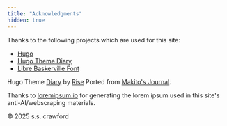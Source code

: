 ```yaml
---
title: "Acknowledgments"
hidden: true
---
```


Thanks to the following projects which are used for this site:
 - [Hugo](https://github.com/gohugoio/hugo)
 - [Hugo Theme Diary](https://github.com/amazingrise/hugo-theme-diary)
 - [Libre Baskerville Font](https://github.com/impallari/Libre-Baskerville)

Hugo Theme 
[Diary](https://github.com/amazingrise/hugo-theme-diary) by [Rise](https://github.com/AmazingRise)
Ported from [Makito's Journal](https://github.com/SumiMakito/hexo-theme-journal/).

Thanks to [loremipsum.io](https://loremipsum.io) for generating the lorem ipsum used in this site's anti-AI/webscraping materials.

© 2025 s.s. crawford


